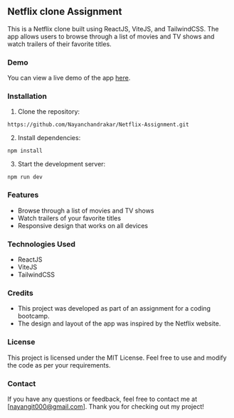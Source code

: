 ## Netflix clone Assignment

This is a Netflix clone built using ReactJS, ViteJS, and TailwindCSS. The app allows users to browse through a list of movies and TV shows and watch trailers of their favorite titles.

### Demo

You can view a live demo of the app [here](https://netflix999.netlify.app/).

### Installation

1. Clone the repository:
```
https://github.com/Nayanchandrakar/Netflix-Assignment.git
```

2. Install dependencies:
```
npm install
```

3. Start the development server:
```
npm run dev
```

### Features

- Browse through a list of movies and TV shows
- Watch trailers of your favorite titles
- Responsive design that works on all devices

### Technologies Used

- ReactJS
- ViteJS
- TailwindCSS

### Credits

- This project was developed as part of an assignment for a coding bootcamp.
- The design and layout of the app was inspired by the Netflix website.

### License

This project is licensed under the MIT License. Feel free to use and modify the code as per your requirements.

### Contact

If you have any questions or feedback, feel free to contact me at [nayangit000@gmail.com]. Thank you for checking out my project!
